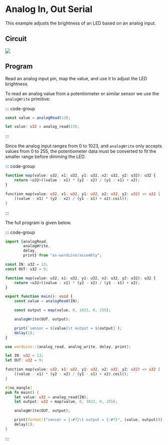 # Analog In, Out Serial

This example adjusts the brightness of an LED based on an analog input.

## Circuit

<img src="/images/analog-circuit.svg" class="circuit">

## Program

Read an analog input pin, map the value, and use it to adjust the LED brightness.

To read an analog value from a potentiometer or similar sensor we use the `analogWrite` primitive:

::: code-group
```ts [AS]
const value = analogRead(13);
```

```rust [Rust]
let value: u32 = analog_read(13);
```
:::

Since the analog input ranges from 0 to 1023, and `analogWrite` only accepts values from 0 to 255, the potentiometer data must be converted to fit the smaller range before dimming the LED.

::: code-group
```ts [AS]
function map(value: u32, x1: u32, y1: u32, x2: u32, y2: u32): u32 {
    return <u32>((value - x1) * (y2 - x2) / (y1 - x1) + x2);
}
```

```rust [Rust]
function map(value: u32, x1: u32, y1: u32, x2: u32, y2: u32) => u32 {
    ((value - x1) * (y2 - x2) / (y1 - x1) + x2).ceil();
}

```
:::

The full program is given below.

::: code-group
```ts [AS]
import {analogRead,
        analogWrite,
        delay,
        print} from "as-warduino/assembly";

const IN: u32 = 13;
const OUT: u32 = 9;

function map(value: u32, x1: u32, y1: u32, x2: u32, y2: u32): u32 {
    return <u32>((value - x1) * (y2 - x2) / (y1 - x1) + x2);
}

export function main(): void {
    const value = analogRead(IN);

    const output = map(value, 0, 1023, 0, 255);

    analogWrite(OUT, output);

    print(`sensor = ${value}\t output = ${output}`);
    delay(1);
}
```

```rust [Rust]
use warduino::{analog_read, analog_write, delay, print};

let IN: u32 = 13;
let OUT: u32 = 9;

function map(value: u32, x1: u32, y1: u32, x2: u32, y2: u32) => u32 {
    ((value - x1) * (y2 - x2) / (y1 - x1) + x2).ceil();
}

#[no_mangle]
pub fn main() {
    let value: u32 = analog_read(IN);
    let output: u32 = map(value, 0, 1023, 0, 255);

    analogWrite(OUT, output);

    print(format!("sensor = {:#?}\t output = {:#?}", (value, output)));
    delay(1);
}
```
:::

